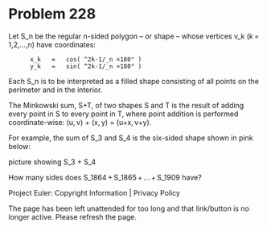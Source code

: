#   Problem 228

   Let S_n be the regular n-sided polygon – or shape – whose vertices v_k
   (k = 1,2,…,n) have coordinates:

          x_k   =   cos( ^2k-1/_n ×180° ) 
          y_k   =   sin( ^2k-1/_n ×180° ) 

   Each S_n is to be interpreted as a filled shape consisting of all points
   on the perimeter and in the interior.

   The Minkowski sum, S+T, of two shapes S and T is the result of adding
   every point in S to every point in T, where point addition is performed
   coordinate-wise: (u, v) + (x, y) = (u+x, v+y).

   For example, the sum of S_3 and S_4 is the six-sided shape shown in pink
   below:

   picture showing S_3 + S_4

   How many sides does S_1864 + S_1865 + … + S_1909 have?

   Project Euler: Copyright Information | Privacy Policy

   The page has been left unattended for too long and that link/button is no
   longer active. Please refresh the page.
